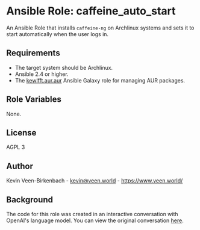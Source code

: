 # Ansible Role: caffeine_auto_start

An Ansible Role that installs `caffeine-ng` on Archlinux systems and sets it to start automatically when the user logs in.

## Requirements

- The target system should be Archlinux.
- Ansible 2.4 or higher.
- The [kewlfft.aur.aur](https://galaxy.ansible.com/kewlfft/aur) Ansible Galaxy role for managing AUR packages.

## Role Variables

None.

## License

AGPL 3

## Author

Kevin Veen-Birkenbach - kevin@veen.world - https://www.veen.world/

## Background

The code for this role was created in an interactive conversation with OpenAI's language model. You can view the original conversation [here](https://chat.openai.com/share/fa846dac-6068-4386-b3e7-b75f1248ec82).
